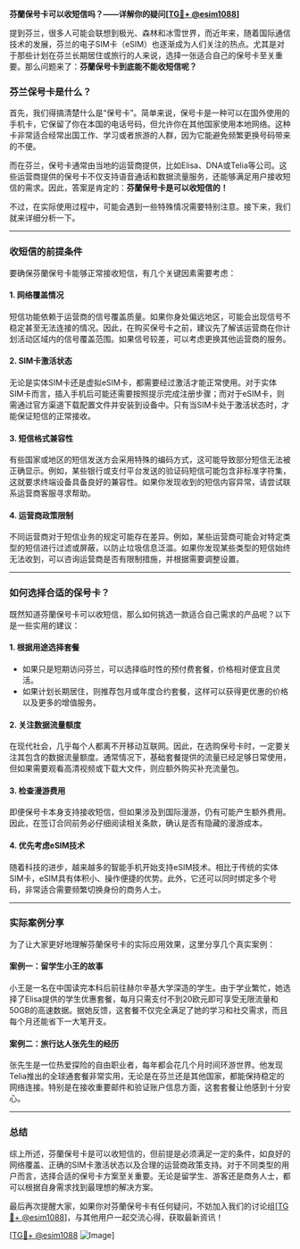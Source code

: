 **芬蘭保号卡可以收短信吗？——详解你的疑问[[TG💪+ @esim1088](https://t.me/s/esim1088)]**

提到芬兰，很多人可能会联想到极光、森林和冰雪世界，而近年来，随着国际通信技术的发展，芬兰的电子SIM卡（eSIM）也逐渐成为人们关注的热点。尤其是对于那些计划在芬兰长期居住或旅行的人来说，选择一张适合自己的保号卡至关重要。那么问题来了：**芬蘭保号卡到底能不能收短信呢？**

### 芬兰保号卡是什么？

首先，我们得搞清楚什么是“保号卡”。简单来说，保号卡是一种可以在国外使用的手机卡，它保留了你在本国的电话号码，但允许你在其他国家使用本地网络。这种卡非常适合经常出国工作、学习或者旅游的人群，因为它能避免频繁更换号码带来的不便。

而在芬兰，保号卡通常由当地的运营商提供，比如Elisa、DNA或Telia等公司。这些运营商提供的保号卡不仅支持语音通话和数据流量服务，还能够满足用户接收短信的需求。因此，答案是肯定的：**芬蘭保号卡是可以收短信的！**

不过，在实际使用过程中，可能会遇到一些特殊情况需要特别注意。接下来，我们就来详细分析一下。

---

### 收短信的前提条件

要确保芬蘭保号卡能够正常接收短信，有几个关键因素需要考虑：

#### 1. **网络覆盖情况**
   短信功能依赖于运营商的信号覆盖质量。如果你身处偏远地区，可能会出现信号不稳定甚至无法连接的情况。因此，在购买保号卡之前，建议先了解该运营商在你计划活动区域内的信号覆盖范围。如果信号较差，可以考虑更换其他运营商的服务。

#### 2. **SIM卡激活状态**
   无论是实体SIM卡还是虚拟eSIM卡，都需要经过激活才能正常使用。对于实体SIM卡而言，插入手机后可能还需要按照提示完成注册步骤；而对于eSIM卡，则需通过官方渠道下载配置文件并安装到设备中。只有当SIM卡处于激活状态时，才能保证短信的正常接收。

#### 3. **短信格式兼容性**
   有些国家或地区的短信发送方会采用特殊的编码方式，这可能导致部分短信无法被正确显示。例如，某些银行或支付平台发送的验证码短信可能包含非标准字符集，这就要求终端设备具备良好的兼容性。如果你发现收到的短信内容异常，请尝试联系运营商客服寻求帮助。

#### 4. **运营商政策限制**
   不同运营商对于短信业务的规定可能存在差异。例如，某些运营商可能会对特定类型的短信进行过滤或屏蔽，以防止垃圾信息泛滥。如果你发现某些类型的短信始终无法收到，可以咨询运营商是否有限制措施，并根据需要调整设置。

---

### 如何选择合适的保号卡？

既然知道芬蘭保号卡可以收短信，那么如何挑选一款适合自己需求的产品呢？以下是一些实用的建议：

#### 1. **根据用途选择套餐**
   - 如果只是短期访问芬兰，可以选择临时性的预付费套餐，价格相对便宜且灵活。
   - 如果计划长期居住，则推荐包月或年度合约套餐，这样可以获得更优惠的价格以及更多的增值服务。

#### 2. **关注数据流量额度**
   在现代社会，几乎每个人都离不开移动互联网。因此，在选购保号卡时，一定要关注其包含的数据流量额度。通常情况下，基础套餐提供的流量已经足够日常使用，但如果需要观看高清视频或下载大文件，则应额外购买补充流量包。

#### 3. **检查漫游费用**
   即便保号卡本身支持接收短信，但如果涉及到国际漫游，仍有可能产生额外费用。因此，在签订合同前务必仔细阅读相关条款，确认是否有隐藏的漫游成本。

#### 4. **优先考虑eSIM技术**
   随着科技的进步，越来越多的智能手机开始支持eSIM技术。相比于传统的实体SIM卡，eSIM具有体积小、操作便捷的优势。此外，它还可以同时绑定多个号码，非常适合需要频繁切换身份的商务人士。

---

### 实际案例分享

为了让大家更好地理解芬蘭保号卡的实际应用效果，这里分享几个真实案例：

#### 案例一：留学生小王的故事
小王是一名在中国读完本科后前往赫尔辛基大学深造的学生。由于学业繁忙，她选择了Elisa提供的学生优惠套餐，每月只需支付不到20欧元即可享受无限流量和50GB的高速数据。据她反馈，这套餐不仅完全满足了她的学习和社交需求，而且每个月还能省下一大笔开支。

#### 案例二：旅行达人张先生的经历
张先生是一位热爱探险的自由职业者，每年都会花几个月时间环游世界。他发现Telia推出的全球通套餐非常实用，无论是在芬兰还是其他国家，都能保持稳定的网络连接。特别是在接收重要邮件和验证账户信息方面，这套套餐让他感到十分安心。

---

### 总结

综上所述，芬蘭保号卡是可以收短信的，但前提是必须满足一定的条件，如良好的网络覆盖、正确的SIM卡激活状态以及合理的运营商政策支持。对于不同类型的用户而言，选择合适的保号卡方案至关重要。无论是留学生、游客还是商务人士，都可以根据自身需求找到最理想的解决方案。

最后再次提醒大家，如果你对芬蘭保号卡有任何疑问，不妨加入我们的讨论组[[TG💪+ @esim1088](https://t.me/s/esim1088)]，与其他用户一起交流心得，获取最新资讯！

[[TG💪+ @esim1088](https://t.me/s/esim1088) ![Image](https://i.postimg.cc/4NQfJmqS/Snipaste-2025-05-13-00-14-12.png)]